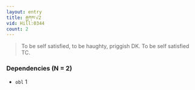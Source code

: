 ```yaml
---
layout: entry
title: རྒྱགས་√2
vid: Hill:0344
count: 2
---
```

> To be self satisfied, to be haughty, priggish DK\. To be self satisfied TC\.


### Dependencies (N = 2)
* `obl` 1
